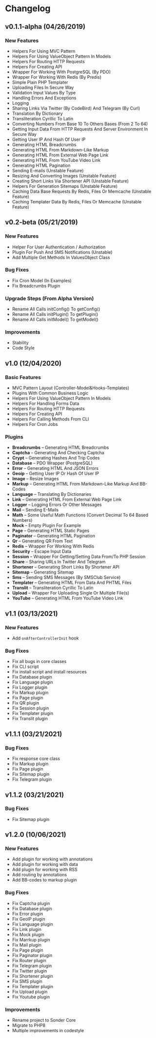 # Changelog

## v0.1.1-alpha (04/26/2019)

### New Features

- Helpers For Using MVC Pattern
- Helpers For Using ValueObject Pattern In Models
- Helpers For Routing HTTP Requests
- Helpers For Creating API
- Wrapper For Working With PostgreSQL (By PDO)
- Wrapper For Working With Redis (By Predis)
- Simple Plain PHP Templater
- Uploading Files In Secure Way
- Validation Input Values By Type
- Handling Errors And Exceptions
- Logging
- Sharing Links Via Twitter (By CodeBird) And Telegram (By Curl)
- Translation By Dictionary
- Transliteration Cyrillic To Latin
- Converting Numbers From Base 10 To Others Bases (From 2 To 64)
- Getting Input Data From HTTP Requests And Server Environment In Secure Way
- Getting User IP And Hash Of User IP
- Generating HTML Breadcrumbs
- Generating HTML From Markdown-Like Markup
- Generating HTML From External Web Page Link
- Generating HTML From YouTube Video Link
- Generating HTML Pagination
- Sending E-mails (Unstable Feature)
- Resizing And Converting Images (Unstable Feature)
- Creating Short Links Via Shortener API (Unstable Feature)
- Helpers For Generation Sitemaps (Unstable Feature)
- Caching Data Base Requests By Redis, Files Or Memcache (Unstable Feature)
- Caching Templater Data By Redis, Files Or Memcache (Unstable Feature)

## v0.2-beta (05/21/2019)

### New Features

- Helper For User Authentication / Authorization
- Plugin For Push And SMS Notifications (Unstable)
- Add Multiple Get Methods In ValuesObject Class

### Bug Fixes

- Fix Cron Model (In Examples)
- Fix Breadcrumbs Plugin

### Upgrade Steps (From Alpha Version)

- Rename All Calls initConfig() To getConfig()
- Rename All Calls initPlugin() To getPlugin()
- Rename All Calls initModel() To getModel()

### Improvements

- Stability
- Code Style

## v1.0 (12/04/2020)

### Basic Features

- MVC Pattern Layout (Controller-Model&Hooks-Templates)
- Plugins With Common Business Logic
- Helpers For Using ValueObject Pattern In Models
- Helpers For Handling Forms Data
- Helpers For Routing HTTP Requests
- Helpers For Creating API
- Helpers For Calling Methods From CLI
- Helpers For Cron Jobs

### Plugins

- **Breadcrumbs** – Generating HTML Breadcrumbs
- **Captcha** – Generating And Checking Captcha
- **Crypt** – Generating Hashes And Trip Codes
- **Database** – PDO Wrapper (PostgreSQL)
- **Error** – Generating HTML And JSON Errors
- **Geoip** – Getting User IP Or Hash Of User IP
- **Image** – Resize Images
- **Markup** – Generating HTML From Markdown-Like Markup And BB-Codes
- **Language** – Translating By Dictionaries
- **Link** – Generating HTML From External Web Page Link
- **Logger** – Logging Errors Or Other Messages
- **Mail** – Sending E-Mails
- **Math** – Some Useful Math Functions (Convert Decimal To 64 Based Numbers)
- **Mock** – Empty Plugin For Example
- **Page** – Generating HTML Static Pages
- **Paginator** – Generating HTML Pagination
- **Qr** – Generating QR From Text
- **Redis** – Wrapper For Working With Redis
- **Security** – Escape Input Data
- **Session** – Wrapper For Getting/Setting Data From/To PHP Session
- **Share** – Sharing URLs In Twitter And Telegram
- **Shortener** – Generating Short Links By Shortener API
- **Sitemap** – Generating Sitemap
- **Sms** – Sending SMS Messages (By SMSClub Service)
- **Templater** – Generating HTML From Data And PHTML Files
- **Translit** – Transliteration Cyrillic To Latin
- **Upload** – Wrapper For Uploading Single Or Multiple File(s)
- **YouTube** – Generating HTML From YouTube Video Link

## v1.1 (03/13/2021)

### New Features

- Add `onAfterControllerInit` hook

### Bug Fixes

- Fix all bugs in core classes
- Fix CLI script
- Fix install script and install resources
- Fix Database plugin
- Fix Language plugin
- Fix Logger plugin
- Fix Markup plugin
- Fix Page plugin
- Fix QR plugin
- Fix Session plugin
- Fix Templater plugin
- Fix Translit plugin

## v1.1.1 (03/21/2021)

### Bug Fixes

- Fix response core class
- Fix Markup plugin
- Fix Page plugin
- Fix Sitemap plugin
- Fix Telegram plugin

## v1.1.2 (03/21/2021)

### Bug Fixes

- Fix Sitemap plugin

## v1.2.0 (10/06/2021)

### New Features

- Add plugin for working with annotations
- Add plugin for working with data
- Add plugin for working with RSS
- Add routing by annotations
- Add BB-codes to markup plugin

### Bug Fixes

- Fix Captcha plugin
- Fix Database plugin
- Fix Error plugin
- Fix GeoIP plugin
- Fix Language plugin
- Fix Link plugin
- Fix Mock plugin
- Fix Marrkup plugin
- Fix Mail plugin
- Fix Page plugin
- Fix Paginator plugin
- Fix Router plugin
- Fix Telegram plugin
- Fix Twitter plugin
- Fix Shortener plugin
- Fix SMS plugin
- Fix Templater plugin
- Fix Upload plugin
- Fix Youtube plugin

### Improvements

- Rename project to Sonder Core
- Migrate to PHP8
- Multiple improvements in codestyle
